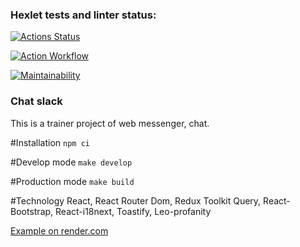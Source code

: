 ### Hexlet tests and linter status:
[![Actions Status](https://github.com/JaroslavRusanov/frontend-project-12/actions/workflows/hexlet-check.yml/badge.svg)](https://github.com/JaroslavRusanov/frontend-project-12/actions)

[![Action Workflow](https://github.com/JaroslavRusanov/frontend-project-12/actions/workflows/lint.yml/badge.svg)](https://github.com/JaroslavRusanov/frontend-project-12/actions/workflows/lint.yml/badge.svg)

[![Maintainability](https://api.codeclimate.com/v1/badges/570d17a97fba207aaa03/maintainability)](https://codeclimate.com/github/JaroslavRusanov/frontend-project-12/maintainability)

### Chat slack

This is a trainer project of web messenger, chat.

#Installation
```npm ci```

#Develop mode
```make develop```

#Production mode
```make build```

#Technology
React, React Router Dom, Redux Toolkit Query, React-Bootstrap, React-i18next, Toastify, Leo-profanity

[Example on render.com](https://frontend-project-12-web-mky9.onrender.com/)